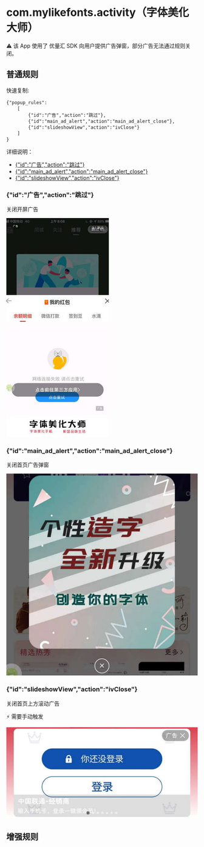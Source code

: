 # com.mylikefonts.activity（字体美化大师）

⚠ 该 App 使用了 优量汇 SDK 向用户提供广告弹窗，部分广告无法通过规则关闭。

## 普通规则

快速复制:
```
{"popup_rules":
    [
        {"id":"广告","action":"跳过"},
        {"id":"main_ad_alert","action":"main_ad_alert_close"},
        {"id":"slideshowView","action":"ivClose"}
    ]
}
```
详细说明：
- [{"id":"广告","action":"跳过"}](#id广告action跳过)
- [{"id":"main_ad_alert","action":"main_ad_alert_close"}](#idmain_ad_alertactionmain_ad_alert_close)
- [{"id":"slideshowView","action":"ivClose"}](#idslideshowviewactionivclose)

### {"id":"广告","action":"跳过"}
关闭开屏广告

![](./assets/开屏广告.jpg)

### {"id":"main_ad_alert","action":"main_ad_alert_close"}
关闭首页广告弹窗

![](./assets/关闭首页广告弹窗.jpg)

### {"id":"slideshowView","action":"ivClose"}
关闭首页上方滚动广告

⚡ 需要手动触发

![](./assets/首页上方滚动广告.jpg)

## 增强规则
